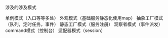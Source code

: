 涉及的涉及模式

单例模式（入口等等多处）
外观模式（基础服务静态化使用map）
抽象工厂模式（队列，定时任务，事件）
静态工厂模式（服务注册）
观察者模式（事件派发）
command模式（控制台）
适配器模式（session）
